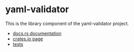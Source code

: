 # yaml-validator
This is the library component of the yaml-validator project.


* [docs.rs documentation](https://docs.rs/yaml-validator/latest)
* [crates.io page](https://crates.io/crates/yaml-validator)
* [tests](src/tests/)